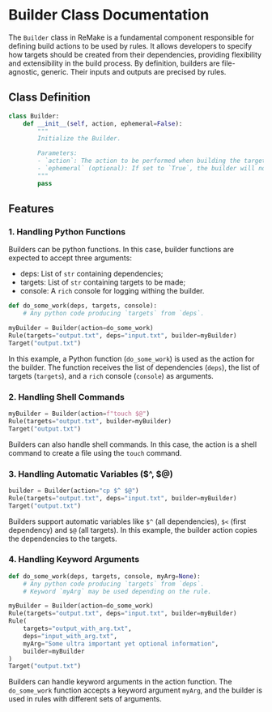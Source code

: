 # Builder Class Documentation

The `Builder` class in ReMake is a fundamental component responsible for
defining build actions to be used by rules. It allows developers to specify how
targets should be created from their dependencies, providing flexibility and
extensibility in the build process. By definition, builders are file-agnostic,
generic. Their inputs and outputs are precised by rules.

## Class Definition

```python
class Builder:
    def __init__(self, action, ephemeral=False):
        """
        Initialize the Builder.

        Parameters:
        - `action`: The action to be performed when building the targets.
        - `ephemeral` (optional): If set to `True`, the builder will not be registered, making it suitable for one-time use.
        """
        pass
```

## Features

### 1. Handling Python Functions

Builders can be python functions.
In this case, builder functions are expected to accept three arguments:

- deps: List of `str` containing dependencies;
- targets: List of `str` containing targets to be made;
- console: A `rich` console for logging withing the builder.

```python
def do_some_work(deps, targets, console):
    # Any python code producing `targets` from `deps`.

myBuilder = Builder(action=do_some_work)
Rule(targets="output.txt", deps="input.txt", builder=myBuilder)
Target("output.txt")
```

In this example, a Python function (`do_some_work`) is used as the action for
the builder. The function receives the list of dependencies (`deps`), the list
of targets (`targets`), and a `rich` console (`console`) as arguments.

### 2. Handling Shell Commands

```python
myBuilder = Builder(action=f"touch $@")
Rule(targets="output.txt", builder=myBuilder)
Target("output.txt")
```

Builders can also handle shell commands. In this case, the action is a shell
command to create a file using the `touch` command.

### 3. Handling Automatic Variables ($^, $@)

```python
builder = Builder(action="cp $^ $@")
Rule(targets="output.txt", deps="input.txt", builder=myBuilder)
Target("output.txt")
```

Builders support automatic variables like `$^` (all dependencies), `$<` (first
dependency) and `$@` (all targets). In this example, the builder action copies
the dependencies to the targets.

### 4. Handling Keyword Arguments

```python
def do_some_work(deps, targets, console, myArg=None):
    # Any python code producing `targets` from `deps`.
    # Keyword `myArg` may be used depending on the rule.

myBuilder = Builder(action=do_some_work)
Rule(targets="output.txt", deps="input.txt", builder=myBuilder)
Rule(
    targets="output_with_arg.txt",
    deps="input_with_arg.txt",
    myArg="Some ultra important yet optional information",
    builder=myBuilder
)
Target("output.txt")
```

Builders can handle keyword arguments in the action function. The
`do_some_work` function accepts a keyword argument `myArg`, and the builder is
used in rules with different sets of arguments.
